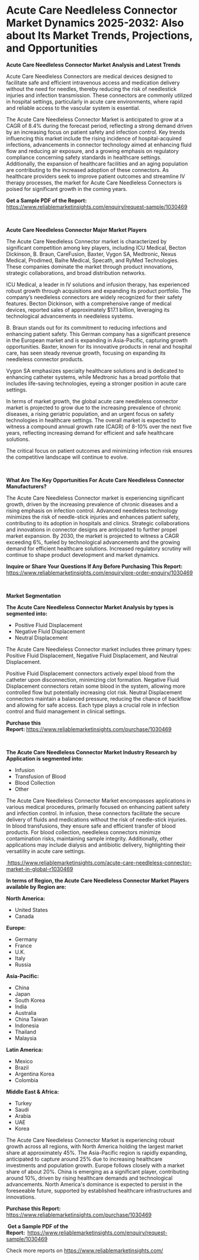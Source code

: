 <p><h1>Acute Care Needleless Connector Market Dynamics 2025-2032: Also about Its Market Trends, Projections, and Opportunities</h1></p><p><strong>Acute Care Needleless Connector Market Analysis and Latest Trends</strong></p>
<p><p>Acute Care Needleless Connectors are medical devices designed to facilitate safe and efficient intravenous access and medication delivery without the need for needles, thereby reducing the risk of needlestick injuries and infection transmission. These connectors are commonly utilized in hospital settings, particularly in acute care environments, where rapid and reliable access to the vascular system is essential.</p><p>The Acute Care Needleless Connector Market is anticipated to grow at a CAGR of 8.4% during the forecast period, reflecting a strong demand driven by an increasing focus on patient safety and infection control. Key trends influencing this market include the rising incidence of hospital-acquired infections, advancements in connector technology aimed at enhancing fluid flow and reducing air exposure, and a growing emphasis on regulatory compliance concerning safety standards in healthcare settings. Additionally, the expansion of healthcare facilities and an aging population are contributing to the increased adoption of these connectors. As healthcare providers seek to improve patient outcomes and streamline IV therapy processes, the market for Acute Care Needleless Connectors is poised for significant growth in the coming years.</p></p>
<p><strong>Get a Sample PDF of the Report:&nbsp;</strong> <a href="https://www.reliablemarketinsights.com/enquiry/request-sample/1030469?utm_campaign=2538&utm_medium=2&utm_source=Github&utm_content=ia&utm_term=24032025&utm_id=acute-care-needleless-connector">https://www.reliablemarketinsights.com/enquiry/request-sample/1030469</a></p>
<p>&nbsp;</p>
<p><strong>Acute Care Needleless Connector Major Market Players</strong></p>
<p><p>The Acute Care Needleless Connector market is characterized by significant competition among key players, including ICU Medical, Becton Dickinson, B. Braun, CareFusion, Baxter, Vygon SA, Medtronic, Nexus Medical, Prodimed, Baihe Medical, Specath, and RyMed Technologies. These companies dominate the market through product innovations, strategic collaborations, and broad distribution networks.</p><p>ICU Medical, a leader in IV solutions and infusion therapy, has experienced robust growth through acquisitions and expanding its product portfolio. The company’s needleless connectors are widely recognized for their safety features. Becton Dickinson, with a comprehensive range of medical devices, reported sales of approximately $17.1 billion, leveraging its technological advancements in needleless systems.</p><p>B. Braun stands out for its commitment to reducing infections and enhancing patient safety. This German company has a significant presence in the European market and is expanding in Asia-Pacific, capturing growth opportunities. Baxter, known for its innovative products in renal and hospital care, has seen steady revenue growth, focusing on expanding its needleless connector products.</p><p>Vygon SA emphasizes specialty healthcare solutions and is dedicated to enhancing catheter systems, while Medtronic has a broad portfolio that includes life-saving technologies, eyeing a stronger position in acute care settings.</p><p>In terms of market growth, the global acute care needleless connector market is projected to grow due to the increasing prevalence of chronic diseases, a rising geriatric population, and an urgent focus on safety technologies in healthcare settings. The overall market is expected to witness a compound annual growth rate (CAGR) of 8-10% over the next five years, reflecting increasing demand for efficient and safe healthcare solutions. </p><p>The critical focus on patient outcomes and minimizing infection risk ensures the competitive landscape will continue to evolve.</p></p>
<p>&nbsp;</p>
<p><strong>What Are The Key Opportunities For Acute Care Needleless Connector Manufacturers?</strong></p>
<p><p>The Acute Care Needleless Connector market is experiencing significant growth, driven by the increasing prevalence of chronic diseases and a rising emphasis on infection control. Advanced needleless technology minimizes the risk of needle-stick injuries and enhances patient safety, contributing to its adoption in hospitals and clinics. Strategic collaborations and innovations in connector designs are anticipated to further propel market expansion. By 2030, the market is projected to witness a CAGR exceeding 6%, fueled by technological advancements and the growing demand for efficient healthcare solutions. Increased regulatory scrutiny will continue to shape product development and market dynamics.</p></p>
<p><strong>Inquire or Share Your Questions If Any Before Purchasing This Report:</strong> <a href="https://www.reliablemarketinsights.com/enquiry/pre-order-enquiry/1030469?utm_campaign=2538&utm_medium=2&utm_source=Github&utm_content=ia&utm_term=24032025&utm_id=acute-care-needleless-connector">https://www.reliablemarketinsights.com/enquiry/pre-order-enquiry/1030469</a></p>
<p>&nbsp;</p>
<p><strong>Market Segmentation</strong></p>
<p><strong>The Acute Care Needleless Connector Market Analysis by types is segmented into:</strong></p>
<p><ul><li>Positive Fluid Displacement</li><li>Negative Fluid Displacement</li><li>Neutral Displacement</li></ul></p>
<p><p>The Acute Care Needleless Connector market includes three primary types: Positive Fluid Displacement, Negative Fluid Displacement, and Neutral Displacement. </p><p>Positive Fluid Displacement connectors actively expel blood from the catheter upon disconnection, minimizing clot formation. Negative Fluid Displacement connectors retain some blood in the system, allowing more controlled flow but potentially increasing clot risk. Neutral Displacement connectors maintain a balanced pressure, reducing the chance of backflow and allowing for safe access. Each type plays a crucial role in infection control and fluid management in clinical settings.</p></p>
<p><strong>Purchase this Report:&nbsp;</strong><a href="https://www.reliablemarketinsights.com/purchase/1030469?utm_campaign=2538&utm_medium=2&utm_source=Github&utm_content=ia&utm_term=24032025&utm_id=acute-care-needleless-connector">https://www.reliablemarketinsights.com/purchase/1030469</a></p>
<p>&nbsp;</p>
<p><strong>The Acute Care Needleless Connector Market Industry Research by Application is segmented into:</strong></p>
<p><ul><li>Infusion</li><li>Transfusion of Blood</li><li>Blood Collection</li><li>Other</li></ul></p>
<p><p>The Acute Care Needleless Connector Market encompasses applications in various medical procedures, primarily focused on enhancing patient safety and infection control. In infusion, these connectors facilitate the secure delivery of fluids and medications without the risk of needle-stick injuries. In blood transfusions, they ensure safe and efficient transfer of blood products. For blood collection, needleless connectors minimize contamination risks, maintaining sample integrity. Additionally, other applications may include dialysis and antibiotic delivery, highlighting their versatility in acute care settings.</p></p>
<p><a href="https://www.reliablemarketinsights.com/acute-care-needleless-connector-market-in-global-r1030469?utm_campaign=2538&utm_medium=2&utm_source=Github&utm_content=ia&utm_term=24032025&utm_id=acute-care-needleless-connector">&nbsp;https://www.reliablemarketinsights.com/acute-care-needleless-connector-market-in-global-r1030469</a></p>
<p><strong>In terms of Region, the Acute Care Needleless Connector Market Players available by Region are:</strong></p>
<p>
    <p> <strong> North America: </strong>
        <ul>
            <li>United States</li>
            <li>Canada</li>
        </ul>
        </p> 
    <p> <strong> Europe: </strong>
        <ul>
            <li>Germany</li>
            <li>France</li>
            <li>U.K.</li>
            <li>Italy</li>
            <li>Russia</li>
        </ul>
        </p> 
    <p> <strong> Asia-Pacific: </strong>
        <ul>
            <li>China</li>
            <li>Japan</li>
            <li>South Korea</li>
            <li>India</li>
            <li>Australia</li>
            <li>China Taiwan</li>
            <li>Indonesia</li>
            <li>Thailand</li>
            <li>Malaysia</li>
        </ul>
        </p> 
    <p> <strong> Latin America: </strong>
        <ul>
            <li>Mexico</li>
            <li>Brazil</li>
            <li>Argentina Korea</li>
            <li>Colombia</li>
        </ul>
        </p> 
    <p> <strong> Middle East & Africa: </strong>
        <ul>
            <li>Turkey</li>
            <li>Saudi</li>
            <li>Arabia</li>
            <li>UAE</li>
            <li>Korea</li>
        </ul>
    </p>
    </p>
<p><p>The Acute Care Needleless Connector Market is experiencing robust growth across all regions, with North America holding the largest market share at approximately 45%. The Asia-Pacific region is rapidly expanding, anticipated to capture around 25% due to increasing healthcare investments and population growth. Europe follows closely with a market share of about 20%. China is emerging as a significant player, contributing around 10%, driven by rising healthcare demands and technological advancements. North America's dominance is expected to persist in the foreseeable future, supported by established healthcare infrastructures and innovations.</p></p>
<p><strong>Purchase this Report: </strong><a href="https://www.reliablemarketinsights.com/purchase/1030469?utm_campaign=2538&utm_medium=2&utm_source=Github&utm_content=ia&utm_term=24032025&utm_id=acute-care-needleless-connector">https://www.reliablemarketinsights.com/purchase/1030469</a></p>
<p>&nbsp;<strong>Get a Sample PDF of the Report:&nbsp;&nbsp;</strong><a href="https://www.reliablemarketinsights.com/enquiry/request-sample/1030469?utm_campaign=2538&utm_medium=2&utm_source=Github&utm_content=ia&utm_term=24032025&utm_id=acute-care-needleless-connector">https://www.reliablemarketinsights.com/enquiry/request-sample/1030469</a></p>
<p><strong></strong></p>
<p>Check more reports on <a href="https://www.reliablemarketinsights.com/?utm_campaign=2538&utm_medium=2&utm_source=Github&utm_content=ia&utm_term=24032025&utm_id=acute-care-needleless-connector">https://www.reliablemarketinsights.com/</a></p>